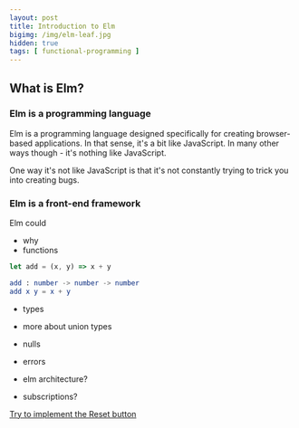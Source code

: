 ```yaml
---
layout: post
title: Introduction to Elm
bigimg: /img/elm-leaf.jpg
hidden: true
tags: [ functional-programming ]
---
```


## What is Elm?

### Elm is a programming language

Elm is a programming language designed specifically for creating browser-based applications. In that sense, it's a bit like JavaScript. In many other ways though - it's nothing like JavaScript. 

One way it's not like JavaScript is that it's not constantly trying to trick you into creating bugs.

### Elm is a front-end framework

Elm could 

- why
- functions

```js
let add = (x, y) => x + y
```

```elm
add : number -> number -> number
add x y = x + y
```

- types

- more about union types
- nulls
- errors

- elm architecture?
- subscriptions?

[Try to implement the Reset button](https://ellie-app.com/b3DHf8863a1/0)
